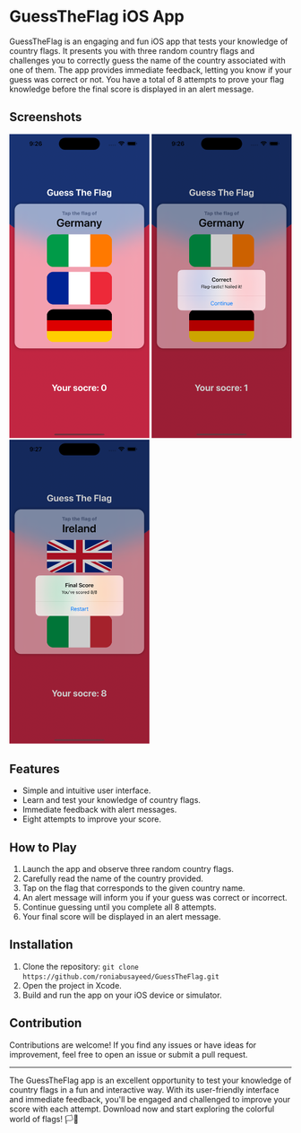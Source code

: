 # GuessTheFlag iOS App

GuessTheFlag is an engaging and fun iOS app that tests your knowledge of country flags. It presents you with three random country flags and challenges you to correctly guess the name of the country associated with one of them. The app provides immediate feedback, letting you know if your guess was correct or not. You have a total of 8 attempts to prove your flag knowledge before the final score is displayed in an alert message.

## Screenshots

<img src="images/screenshot1.png" alt="Screenshot 1" width="250" />
<img src="images/screenshot2.png" alt="Screenshot 2" width="250" />
<img src="images/screenshot3.png" alt="Screenshot 3" width="250" />

## Features

- Simple and intuitive user interface.
- Learn and test your knowledge of country flags.
- Immediate feedback with alert messages.
- Eight attempts to improve your score.

## How to Play

1. Launch the app and observe three random country flags.
2. Carefully read the name of the country provided.
3. Tap on the flag that corresponds to the given country name.
4. An alert message will inform you if your guess was correct or incorrect.
5. Continue guessing until you complete all 8 attempts.
6. Your final score will be displayed in an alert message.

## Installation

1. Clone the repository: `git clone https://github.com/roniabusayeed/GuessTheFlag.git`
2. Open the project in Xcode.
3. Build and run the app on your iOS device or simulator.

## Contribution

Contributions are welcome! If you find any issues or have ideas for improvement, feel free to open an issue or submit a pull request.

---

The GuessTheFlag app is an excellent opportunity to test your knowledge of country flags in a fun and interactive way. With its user-friendly interface and immediate feedback, you'll be engaged and challenged to improve your score with each attempt. Download now and start exploring the colorful world of flags! 🏳️🚩

